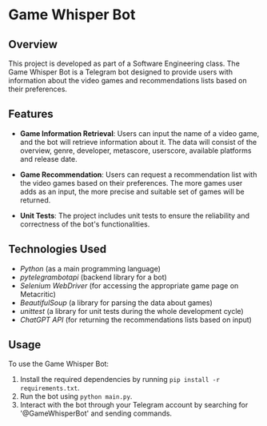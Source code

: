 # Game Whisper Bot

## Overview

This project is developed as part of a Software Engineering class. The Game Whisper Bot is a Telegram bot designed to provide users with information about the video games and recommendations lists based on their preferences.

## Features

- **Game Information Retrieval**: Users can input the name of a video game, and the bot will retrieve information about it. The data will consist of the overview, genre, developer, metascore, userscore, available platforms and release date.

- **Game Recommendation**: Users can request a recommendation list with the video games based on their preferences. The more games user adds as an input, the more precise and suitable set of games will be returned.  

- **Unit Tests**: The project includes unit tests to ensure the reliability and correctness of the bot's functionalities.

## Technologies Used

- *Python* (as a main programming language)
- *pytelegrambotapi* (backend library for a bot)
- *Selenium WebDriver* (for accessing the appropriate game page on Metacritic)
- *BeautifulSoup* (a library for parsing the data about games)
- *unittest* (a library for unit tests during the whole development cycle)
- *ChatGPT API* (for returning the recommendations lists based on input)

## Usage

To use the Game Whisper Bot:

1. Install the required dependencies by running `pip install -r requirements.txt`.
2. Run the bot using `python main.py`.
3. Interact with the bot through your Telegram account by searching for '@GameWhisperBot' and sending commands.